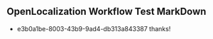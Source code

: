## OpenLocalization Workflow Test MarkDown
* e3b0a1be-8003-43b9-9ad4-db313a843387 thanks!

<!--HONumber=Jul16_HO3-->


